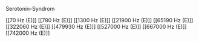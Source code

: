 Serotonin-Syndrom

[[70 Hz (E)]]
[[780 Hz (E)]]
[[1300 Hz (E)]]
[[21900 Hz (E)]]
[[65190 Hz (E)]]
[[322060 Hz (E)]]
[[479930 Hz (E)]]
[[527000 Hz (E)]]
[[667000 Hz (E)]]
[[742000 Hz (E)]]